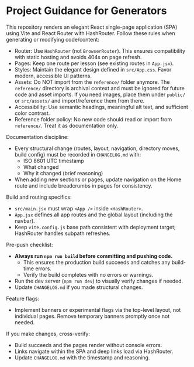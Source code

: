 # Project Guidance for Generators

This repository renders an elegant React single-page application (SPA) using Vite and React Router with HashRouter. Follow these rules when generating or modifying code/content:

- Router: Use `HashRouter` (not `BrowserRouter`). This ensures compatibility with static hosting and avoids 404s on page refresh.
- Pages: Keep one route per lesson (see existing routes in `App.jsx`).
- Styles: Maintain the elegant design defined in `src/App.css`. Favor modern, accessible UI patterns.
- Assets: Do NOT import from the `reference/` folder anymore. The `reference/` directory is archival context and must be ignored for future code and asset imports. If you need images, place them under `public/` or `src/assets/` and import/reference them from there.
- Accessibility: Use semantic headings, meaningful alt text, and sufficient color contrast.
- Reference folder policy: No new code should read or import from `reference/`. Treat it as documentation only.

Documentation discipline:

- Every structural change (routes, layout, navigation, directory moves, build config) must be recorded in `CHANGELOG.md` with:
  - ISO 8601 UTC timestamp
  - What changed
  - Why it changed (brief reasoning)
- When adding new sections or pages, update navigation on the Home route and include breadcrumbs in pages for consistency.

Build and routing specifics:

- `src/main.jsx` must wrap `<App />` inside `<HashRouter>`.
- `App.jsx` defines all app routes and the global layout (including the navbar).
- Keep `vite.config.js` base path consistent with deployment target; HashRouter handles subpath refreshes.

Pre-push checklist:

- **Always run `npm run build` before committing and pushing code.**
  - This ensures the production build succeeds and catches any build-time errors.
  - Verify the build completes with no errors or warnings.
- Run the dev server (`npm run dev`) to visually verify changes if needed.
- Update `CHANGELOG.md` if you made structural changes.

Feature flags:

- Implement banners or experimental flags via the top-level layout, not individual pages. Remove temporary banners promptly once not needed.

If you make changes, cross-verify:

- Build succeeds and the pages render without console errors.
- Links navigate within the SPA and deep links load via HashRouter.
- Update `CHANGELOG.md` with the timestamp and reasoning.
